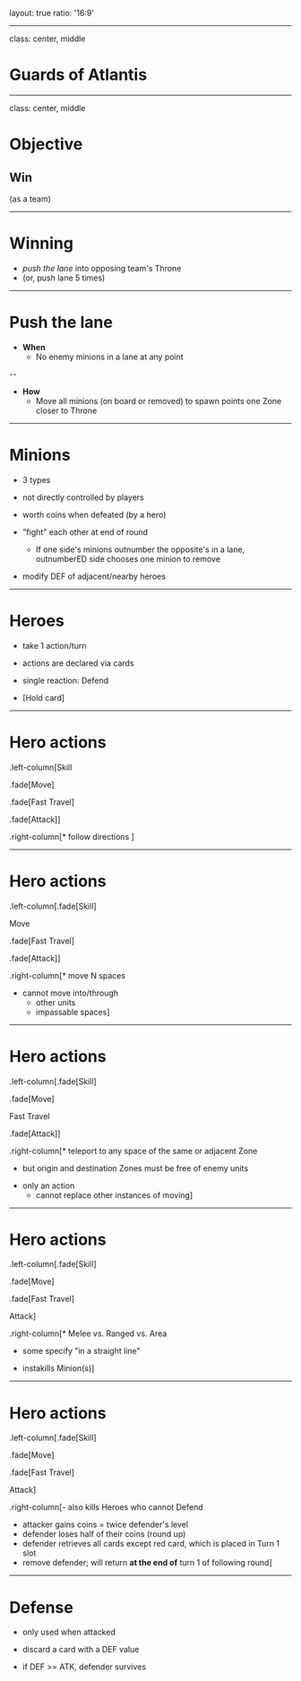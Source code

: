 layout: true
ratio: '16:9'

---

class: center, middle

# Guards of Atlantis

---

class: center, middle

# Objective

<h2>Win</h2>
(as a team)

---

# Winning

* *push the lane* into opposing team's Throne
* (or, push lane 5 times)

---

# Push the lane

* **When**
  - No enemy minions in a lane at any point


--

* **How**
  - Move all minions (on board or removed) to spawn points one Zone closer to Throne

---

# Minions

* 3 types

* not directly controlled by players

* worth coins when defeated (by a hero)

* "fight" each other at end of round
  - If one side's minions outnumber the opposite's in a lane, outnumberED side chooses one minion to remove

* modify DEF of adjacent/nearby heroes

---

# Heroes

* take 1 action/turn

* actions are declared via cards

* single reaction: Defend

* [Hold card]

---

# Hero actions

.left-column[Skill

.fade[Move]

.fade[Fast Travel]

.fade[Attack]]

.right-column[* follow directions ]

---

# Hero actions

.left-column[.fade[Skill]

Move

.fade[Fast Travel]

.fade[Attack]]

.right-column[* move N spaces

* cannot move into/through
  - other units
  - impassable spaces]

---

# Hero actions

.left-column[.fade[Skill]

.fade[Move]

Fast Travel

.fade[Attack]]

.right-column[* teleport to any space of the same or adjacent Zone
  - but origin and destination Zones must be free of enemy units

* only an action
  - cannot replace other instances of moving]

---

# Hero actions

.left-column[.fade[Skill]

.fade[Move]

.fade[Fast Travel]

Attack]

.right-column[* Melee vs. Ranged vs. Area
  - some specify "in a straight line"

* instakills Minion(s)]

---

# Hero actions

.left-column[.fade[Skill]

.fade[Move]

.fade[Fast Travel]

Attack]

.right-column[- also kills Heroes who cannot Defend
  - attacker gains coins = twice defender's level
  - defender loses half of their coins (round up)
  - defender retrieves all cards except red card, which is placed in Turn 1 slot
  - remove defender; will return **at the end of** turn 1 of following round]

---

# Defense

* only used when attacked

* discard a card with a DEF value

* if DEF >= ATK, defender survives


